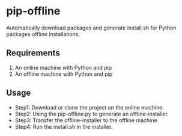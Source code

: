 # pip-offline
Automatically download packages and generate install.sh for Python packages offline installations.

## Requirements

1. An online machine with Python and pip
2. An offline machine with Python and pip

## Usage

- Step1: Download or clone the project on the online machine.
- Step2: Using the pip-offline.py to generate an offline-installer.
- Step3: Transfer the offline-installer to the offline machine.
- Step4: Run the install.sh in the installer.